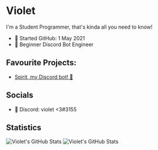 # Violet
I'm a Student Programmer, that's kinda all you need to know!

- 📆 Started GitHub: 1 May 2021
- 👾 Beginner Discord Bot Engineer

## Favourite Projects:
- [Spirit, my Discord bot! 👻](https://github.com/violet-xyz/spirit)

## Socials
- 👾 Discord: violet <3#3155

## Statistics
<img alt="Violet's GitHub Stats" src="https://github-readme-stats.vercel.app/api/top-langs?username=violet-xyz&layout=compact&theme=jolly">
<img alt="Violet's GitHub Stats" src="https://github-readme-stats.vercel.app/api?username=violet-xyz&show_icons=true&theme=jolly">
